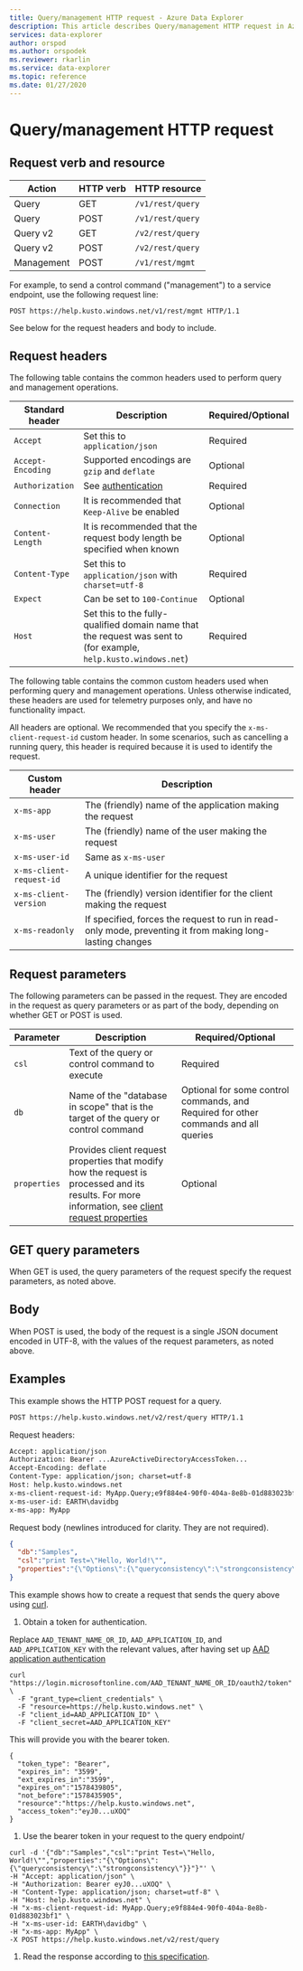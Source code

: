 ```yaml
---
title: Query/management HTTP request - Azure Data Explorer
description: This article describes Query/management HTTP request in Azure Data Explorer.
services: data-explorer
author: orspod
ms.author: orspodek
ms.reviewer: rkarlin
ms.service: data-explorer
ms.topic: reference
ms.date: 01/27/2020
---
```

# Query/management HTTP request

## Request verb and resource

|Action    |HTTP verb|HTTP resource   |
|----------|---------|----------------|
|Query     |GET      |`/v1/rest/query`|
|Query     |POST     |`/v1/rest/query`|
|Query v2  |GET      |`/v2/rest/query`|
|Query v2  |POST     |`/v2/rest/query`|
|Management|POST     |`/v1/rest/mgmt` |

For example, to send a control command ("management") to a service endpoint,
use the following request line:

```
POST https://help.kusto.windows.net/v1/rest/mgmt HTTP/1.1
```

See below for the request headers and body to include.

## Request headers

The following table contains the common headers used to perform query and management
operations.

|Standard header  |Description                                                                                 |Required/Optional |
|-----------------|--------------------------------------------------------------------------------------------|------------------|
|`Accept`         |Set this to `application/json`                                                              |Required          |
|`Accept-Encoding`|Supported encodings are `gzip` and `deflate`                                                |Optional          |
|`Authorization`  |See [authentication](./authentication.md)                                                   |Required          |
|`Connection`     |It is recommended that `Keep-Alive` be enabled                                              |Optional          |
|`Content-Length` |It is recommended that the request body length be specified when known                      |Optional          |
|`Content-Type`   |Set this to `application/json` with `charset=utf-8`                                         |Required          |
|`Expect`         |Can be set to `100-Continue`                                                                |Optional          |
|`Host`           |Set this to the fully-qualified domain name that the request was sent to (for example, `help.kusto.windows.net`) |Required        |

The following table contains the common custom headers used when performing query
and management operations. Unless otherwise indicated, these headers are used
for telemetry purposes only, and have no functionality impact.

All headers are optional. We recommended that you specify the `x-ms-client-request-id` custom header. 
In some scenarios, such as cancelling a running query, this header is required because it is used to identify the request.

|Custom header           |Description                                                                                               |
|------------------------|----------------------------------------------------------------------------------------------------------|
|`x-ms-app`              |The (friendly) name of the application making the request                                                 |
|`x-ms-user`             |The (friendly) name of the user making the request                                                        |
|`x-ms-user-id`          |Same as `x-ms-user`                                                                                       |
|`x-ms-client-request-id`|A unique identifier for the request                                                                       |
|`x-ms-client-version`   |The (friendly) version identifier for the client making the request                                       |
|`x-ms-readonly`         |If specified, forces the request to run in read-only mode, preventing it from making long-lasting changes |

## Request parameters

The following parameters can be passed in the request. They are encoded in the request as query parameters 
or as part of the body, depending on whether GET or POST is used.

|Parameter   |Description                                                                                 |Required/Optional |
|------------|--------------------------------------------------------------------------------------------|------------------|
|`csl`       |Text of the query or control command to execute                                             |Required          |
|`db`        |Name of the "database in scope" that is the target of the query or control command          |Optional for some control commands, and Required for other commands and all queries                                                                    |
|`properties`|Provides client request properties that modify how the request is processed and its results. For more information, see [client request properties](../netfx/request-properties.md)                                               | Optional         |

## GET query parameters

When GET is used, the query parameters of the request specify the request parameters, as noted above.

## Body

When POST is used, the body of the request is a single JSON document encoded in UTF-8, with
the values of the request parameters, as noted above.

## Examples

This example shows the HTTP POST request for a query.

```txt
POST https://help.kusto.windows.net/v2/rest/query HTTP/1.1
```

Request headers:

```txt
Accept: application/json
Authorization: Bearer ...AzureActiveDirectoryAccessToken...
Accept-Encoding: deflate
Content-Type: application/json; charset=utf-8
Host: help.kusto.windows.net
x-ms-client-request-id: MyApp.Query;e9f884e4-90f0-404a-8e8b-01d883023bf1
x-ms-user-id: EARTH\davidbg
x-ms-app: MyApp
```

Request body (newlines introduced for clarity. They are not required).

```json
{
  "db":"Samples",
  "csl":"print Test=\"Hello, World!\"",
  "properties":"{\"Options\":{\"queryconsistency\":\"strongconsistency\"},\"Parameters\":{},\"ClientRequestId\":\"MyApp.Query;e9f884e4-90f0-404a-8e8b-01d883023bf1\"}"
}
```

This example shows how to create a request that sends the query above using [curl](https://curl.haxx.se/).

1. Obtain a token for authentication.

Replace `AAD_TENANT_NAME_OR_ID`, `AAD_APPLICATION_ID`, and `AAD_APPLICATION_KEY` with the relevant values, after having set up [AAD application authentication](../../management/access-control/how-to-provision-aad-app.md)

```
curl "https://login.microsoftonline.com/AAD_TENANT_NAME_OR_ID/oauth2/token" \
  -F "grant_type=client_credentials" \
  -F "resource=https://help.kusto.windows.net" \
  -F "client_id=AAD_APPLICATION_ID" \
  -F "client_secret=AAD_APPLICATION_KEY"
```

This will provide you with the bearer token.

```
{
  "token_type": "Bearer",
  "expires_in": "3599",
  "ext_expires_in":"3599", 
  "expires_on":"1578439805",
  "not_before":"1578435905",
  "resource":"https://help.kusto.windows.net",
  "access_token":"eyJ0...uXOQ"
}
```

1. Use the bearer token in your request to the query endpoint/

```
curl -d '{"db":"Samples","csl":"print Test=\"Hello, World!\"","properties":"{\"Options\":{\"queryconsistency\":\"strongconsistency\"}}"}"' \
-H "Accept: application/json" \
-H "Authorization: Bearer eyJ0...uXOQ" \
-H "Content-Type: application/json; charset=utf-8" \
-H "Host: help.kusto.windows.net" \
-H "x-ms-client-request-id: MyApp.Query;e9f884e4-90f0-404a-8e8b-01d883023bf1" \
-H "x-ms-user-id: EARTH\davidbg" \
-H "x-ms-app: MyApp" \
-X POST https://help.kusto.windows.net/v2/rest/query
```

1. Read the response according to [this specification](response.md).
